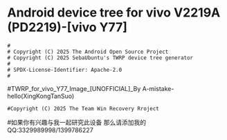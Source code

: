 # Android device tree for vivo V2219A (PD2219)-[vivo Y77]

```
#
# Copyright (C) 2025 The Android Open Source Project
# Copyright (C) 2025 SebaUbuntu's TWRP device tree generator
#
# SPDX-License-Identifier: Apache-2.0
#
```

#TWRP_for_vivo_Y77_Image_[UNOFFICIAL]_By A-mistake-hello(XingKongTanSuo)

```
#Copyright (C) 2025 The Team Win Recovery Rroject
```

#如果你有兴趣与我一起研究此设备 那么请添加我的QQ:3329989998/1399786227
